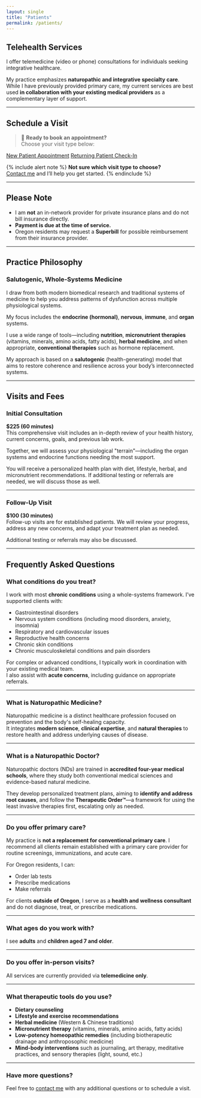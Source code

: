 ```yaml
---
layout: single
title: "Patients"
permalink: /patients/
---
```


## Telehealth Services

I offer telemedicine (video or phone) consultations for individuals seeking integrative healthcare.  

My practice emphasizes **naturopathic and integrative specialty care**.  
While I have previously provided primary care, my current services are best used **in collaboration with your existing medical providers** as a complementary layer of support.

---

## Schedule a Visit

> 📅 **Ready to book an appointment?**  
> Choose your visit type below:

<div class="text-center">
  <a class="btn btn--primary" href="https://your-new-patient-scheduling-link.com" target="_blank" rel="noopener">New Patient Appointment</a>
  <a class="btn btn--secondary" href="https://your-returning-patient-scheduling-link.com" target="_blank" rel="noopener">Returning Patient Check-In</a>
</div>

{% include alert note %}
**Not sure which visit type to choose?**  
[Contact me](mailto:drpkalnins@gmail.com) and I’ll help you get started.
{% endinclude %}

---

## Please Note

- I am **not** an in-network provider for private insurance plans and do not bill insurance directly.  
- **Payment is due at the time of service.**  
- Oregon residents may request a **Superbill** for possible reimbursement from their insurance provider.

---

## Practice Philosophy

### Salutogenic, Whole-Systems Medicine

I draw from both modern biomedical research and traditional systems of medicine to help you address patterns of dysfunction across multiple physiological systems.  

My focus includes the **endocrine (hormonal)**, **nervous**, **immune**, and **organ** systems.

I use a wide range of tools—including **nutrition**, **micronutrient therapies** (vitamins, minerals, amino acids, fatty acids), **herbal medicine**, and when appropriate, **conventional therapies** such as hormone replacement.

My approach is based on a **salutogenic** (health-generating) model that aims to restore coherence and resilience across your body’s interconnected systems.

---

## Visits and Fees

### Initial Consultation  
**$225 (60 minutes)**  
This comprehensive visit includes an in-depth review of your health history, current concerns, goals, and previous lab work.  

Together, we will assess your physiological "terrain"—including the organ systems and endocrine functions needing the most support.

You will receive a personalized health plan with diet, lifestyle, herbal, and micronutrient recommendations. If additional testing or referrals are needed, we will discuss those as well.

---

### Follow-Up Visit  
**$100 (30 minutes)**  
Follow-up visits are for established patients. We will review your progress, address any new concerns, and adapt your treatment plan as needed.  

Additional testing or referrals may also be discussed.

---

## Frequently Asked Questions

### What conditions do you treat?

I work with most **chronic conditions** using a whole-systems framework. I’ve supported clients with:

- Gastrointestinal disorders  
- Nervous system conditions (including mood disorders, anxiety, insomnia)  
- Respiratory and cardiovascular issues  
- Reproductive health concerns  
- Chronic skin conditions  
- Chronic musculoskeletal conditions and pain disorders  

For complex or advanced conditions, I typically work in coordination with your existing medical team.  
I also assist with **acute concerns**, including guidance on appropriate referrals.

---

### What is Naturopathic Medicine?

Naturopathic medicine is a distinct healthcare profession focused on prevention and the body's self-healing capacity.  
It integrates **modern science**, **clinical expertise**, and **natural therapies** to restore health and address underlying causes of disease.

---

### What is a Naturopathic Doctor?

Naturopathic doctors (NDs) are trained in **accredited four-year medical schools**, where they study both conventional medical sciences and evidence-based natural medicine.

They develop personalized treatment plans, aiming to **identify and address root causes**, and follow the **Therapeutic Order™**—a framework for using the least invasive therapies first, escalating only as needed.

---

### Do you offer primary care?

My practice is **not a replacement for conventional primary care**. I recommend all clients remain established with a primary care provider for routine screenings, immunizations, and acute care.

For Oregon residents, I can:

- Order lab tests  
- Prescribe medications  
- Make referrals  

For clients **outside of Oregon**, I serve as a **health and wellness consultant** and do not diagnose, treat, or prescribe medications.

---

### What ages do you work with?

I see **adults** and **children aged 7 and older**.

---

### Do you offer in-person visits?

All services are currently provided via **telemedicine only**.

---

### What therapeutic tools do you use?

- **Dietary counseling**  
- **Lifestyle and exercise recommendations**  
- **Herbal medicine** (Western & Chinese traditions)  
- **Micronutrient therapy** (vitamins, minerals, amino acids, fatty acids)  
- **Low-potency homeopathic remedies** (including biotherapeutic drainage and anthroposophic medicine)  
- **Mind-body interventions** such as journaling, art therapy, meditative practices, and sensory therapies (light, sound, etc.)

---

### Have more questions?

Feel free to [contact me](mailto:drpkalnins@gmail.com) with any additional questions or to schedule a visit.
